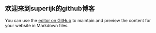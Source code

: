 ## 欢迎来到superijk的github博客

You can use the [editor on GitHub](https://github.com/superijk/superijk.github.io/edit/master/README.md) to maintain and preview the content for your website in Markdown files.
